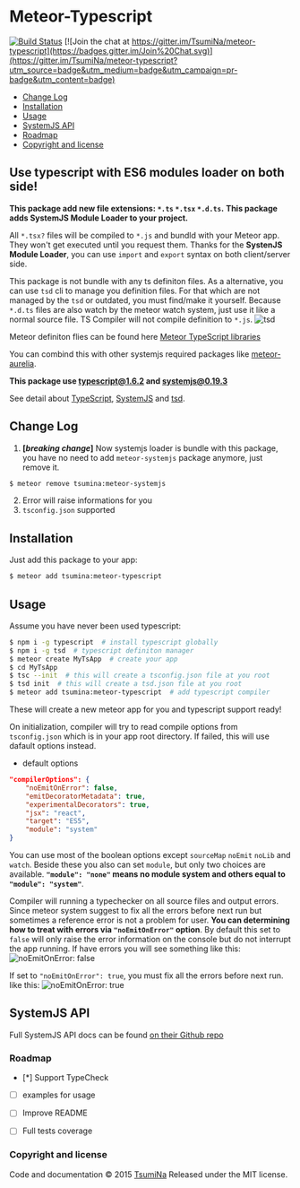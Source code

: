 # Meteor-Typescript

[![Build Status](https://travis-ci.org/TsumiNa/meteor-typescript.svg)](https://travis-ci.org/TsumiNa/meteor-typescript)  [![Join the chat at https://gitter.im/TsumiNa/meteor-typescript](https://badges.gitter.im/Join%20Chat.svg)](https://gitter.im/TsumiNa/meteor-typescript?utm_source=badge&utm_medium=badge&utm_campaign=pr-badge&utm_content=badge)

- [Change Log](#change-log)
- [Installation](#installation)
- [Usage](#usage)
- [SystemJS API](#systemjs-api)
- [Roadmap](#roadmap)
- [Copyright and license](#copyright-and-license)

## Use typescript with ES6 modules loader on both side!

**This package add new file extensions: `*.ts` `*.tsx` `*.d.ts`.**
**This package adds SystemJS Module Loader to your project.**

All `*.tsx?` files will be compiled to `*.js` and bundld with your Meteor app. They won't get executed until you request them. Thanks for the **SystenJS Module Loader**, you can use `import` and `export` syntax on both client/server side.

This package is not bundle with any ts definiton files. As a alternative, you can use `tsd` cli to manage you definition files. For that which are not managed by the `tsd` or outdated, you must find/make it yourself. Because `*.d.ts` files are also watch by the meteor watch system, just use it like a normal source file. TS Compiler will not compile definition to `*.js`.
![tsd](https://lh4.googleusercontent.com/-vSEr__evlSo/VhdqifeHwPI/AAAAAAAAc5Q/0lIJ5H1-jgk/w196-h734-no/Untitled%2Bpicture.png)

Meteor definiton flies can be found here [Meteor TypeScript libraries](https://github.com/meteor-typescript/meteor-typescript-libs)

You can combind this with other systemjs required packages like [meteor-aurelia](https://github.com/TsumiNa/meteor-aurelia).

**This package use [typescript@1.6.2](https://github.com/Microsoft/TypeScript/releases/tag/v1.6.2) and [systemjs@0.19.3](https://github.com/systemjs/systemjs/releases/tag/0.19.3)**

See detail about [TypeScript](https://github.com/Microsoft/TypeScript), [SystemJS](https://github.com/systemjs/systemjs) and [tsd](https://github.com/DefinitelyTyped/tsd).

## Change Log

1. **[*breaking change*]** Now systemjs loader is bundle with this package, you have no need to add `meteor-systemjs` package anymore, just remove it.
```bash
$ meteor remove tsumina:meteor-systemjs
```
2. Error will raise informations for you
3. `tsconfig.json` supported 


## Installation

Just add this package to your app:
```bash
$ meteor add tsumina:meteor-typescript
```

## Usage

Assume you have never been used typescript:
```bash
$ npm i -g typescript  # install typescript globally
$ npm i -g tsd  # typescript definiton manager
$ meteor create MyTsApp  # create your app
$ cd MyTsApp
$ tsc --init  # this will create a tsconfig.json file at you root
$ tsd init  # this will create a tsd.json file at you root
$ meteor add tsumina:meteor-typescript  # add typescript compiler
```
These will create a new meteor app for you and typescript support ready!

On initialization, compiler will try to read compile options from `tsconfig.json` which is in your app root directory. If failed, this will use dafault options instead.
- default options
```json
"compilerOptions": {
    "noEmitOnError": false,
    "emitDecoratorMetadata": true,
    "experimentalDecorators": true,
    "jsx": "react",
    "target": "ES5",
    "module": "system"
}
```
You can use most of the boolean options except `sourceMap` `noEmit` `noLib` and `watch`. Beside these you also can set `module`, but only two choices are available. **`"module": "none"` means no module system and others equal to `"module": "system"`**.

Compiler will running a typechecker on all source files and output errors. Since meteor system suggest to fix all the errors before next run but sometimes a reference error is not a problem for user. **You can determining how to treat with errors via `"noEmitOnError"` option**. By default this set to `false` will only raise the error information on the console but do not interrupt the app running. If have errors you will see something like this:
![noEmitOnError: false](https://lh5.googleusercontent.com/-UbRcZixqcwg/VhdUWxs7TzI/AAAAAAAAc4U/U5FuR59xGNk/w807-h361-no/2015-10-09%2B12.48.01.png)

If set to `"noEmitOnError": true`, you must fix all the errors before next run. like this:
![noEmitOnError: true](https://lh6.googleusercontent.com/-4HFtr8yZyUc/VhdUWVCaOkI/AAAAAAAAc4Q/QxS8MAq_UyU/w807-h360-no/2015-10-09%2B12.50.58.png)



## SystemJS API

Full SystemJS API docs can be found [on their Github repo](https://github.com/systemjs/systemjs/blob/master/docs/system-api.md)


### Roadmap

- [*] Support TypeCheck 
- [ ] examples for usage
- [ ] Improve README
- [ ] Full tests coverage


### Copyright and license

Code and documentation &copy; 2015 [TsumiNa](https://github.com/TsumiNa)
Released under the MIT license. 

